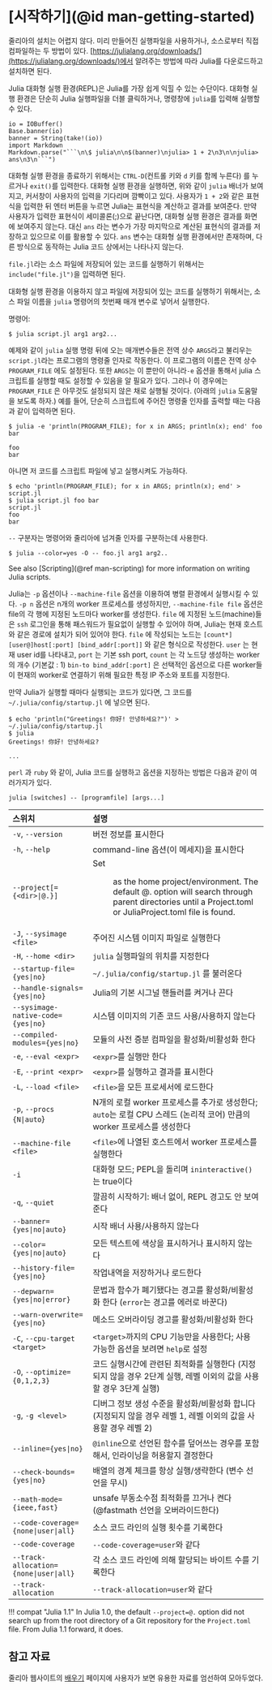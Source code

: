 # [시작하기](@id man-getting-started)

줄리아의 설치는 어렵지 않다.
미리 만들어진 실행파일을 사용하거나, 소스로부터 직접 컴파일하는 두 방법이 있다.
[https://julialang.org/downloads/](https://julialang.org/downloads/)에서 알려주는 방법에 따라 Julia를 다운로드하고 설치하면 된다.

Julia 대화형 실행 환경(REPL)은 Julia를 가장 쉽게 익힐 수 있는 수단이다.
대화형 실행 환경은 단순히 Julia 실행파일을 더블 클릭하거나, 명령창에 `julia`를 입력해 실행할 수 있다.

```@eval
io = IOBuffer()
Base.banner(io)
banner = String(take!(io))
import Markdown
Markdown.parse("```\n\$ julia\n\n$(banner)\njulia> 1 + 2\n3\n\njulia> ans\n3\n```")
```

대화형 실행 환경을 종료하기 위해서는 `CTRL-D`(컨트롤 키와 `d` 키를 함께 누른다) 를 누르거나 `exit()`를 입력한다.
대화형 실행 환경을 실행하면, 위와 같이 `julia` 배너가 보여지고, 커서창이 사용자의 입력을 기다리며 깜빡이고 있다.
사용자가 `1 + 2`와 같은 표현식을 입력한 뒤 엔터 버튼을 누르면 Julia는 표현식을 계산하고 결과를 보여준다.
만약 사용자가 입력한 표현식이 세미콜론(;)으로 끝난다면, 대화형 실행 환경은 결과를 화면에 보여주지 않는다.
대신 `ans` 라는 변수가 가장 마지막으로 계산된 표현식의 결과를 저장하고 있으므로 이를 활용할 수 있다.
`ans` 변수는 대화형 실행 환경에서만 존재하며, 다른 방식으로 동작하는 Julia 코드 상에서는 나타나지 않는다.

`file.jl`라는 소스 파일에 저장되어 있는 코드를 실행하기 위해서는`include("file.jl")`을 입력하면 된다.

대화형 실행 환경을 이용하지 않고 파일에 저장되어 있는 코드를 실행하기 위해서는, 소스 파일 이름을 `julia` 명령어의 첫번째 매개 변수로 넣어서 실행한다.

명령어:

```
$ julia script.jl arg1 arg2...
```

예제와 같이 `julia` 실행 명령 뒤에 오는 매개변수들은 전역 상수 `ARGS`라고 불리우는 `script.jl`라는 프로그램의 명령줄 인자로 작동한다.
이 프로그램의 이름은 전역 상수 `PROGRAM_FILE` 에도 설정된다.
또한 `ARGS`는 이 뿐만이 아니라`-e` 옵션을 통해서 julia 스크립트를 실행할 때도 설정할 수 있음을 알 필요가 있다.
그러나 이 경우에는 `PROGRAM_FILE` 은 아무것도 설정되지 않은 채로 실행될 것이다.
(아래의 `julia` 도움말을 보도록 하자.)
예를 들어, 단순히 스크립트에 주어진 명령줄 인자를 출력할 때는 다음과 같이 입력하면 된다.

```
$ julia -e 'println(PROGRAM_FILE); for x in ARGS; println(x); end' foo bar

foo
bar
```

아니면 저 코드를 스크립트 파일에 넣고 실행시켜도 가능하다.

```
$ echo 'println(PROGRAM_FILE); for x in ARGS; println(x); end' > script.jl
$ julia script.jl foo bar
script.jl
foo
bar
```

`--` 구분자는 명령어와 줄리아에 넘겨줄 인자를 구분하는데 사용한다.

```
$ julia --color=yes -O -- foo.jl arg1 arg2..
```

See also [Scripting](@ref man-scripting) for more information on writing Julia scripts.

Julia는 `-p` 옵션이나 `--machine-file` 옵션을 이용하여 병렬 환경에서 실행시킬 수 있다. `-p n` 옵션은 n개의 worker 프로세스를 생성하지만, `--machine-file file` 옵션은 file의 각 행에 지정된 노드마다 worker를 생성한다. `file` 에 지정된 노드(machine)들은 `ssh` 로그인을 통해 패스워드가 필요없이 실행할 수 있어야 하며, Julia는 현재 호스트와 같은 경로에 설치가 되어 있어야 한다. `file` 에 작성되는 노드는 `[count*][user@]host[:port] [bind_addr[:port]]` 와 같은 형식으로 작성한다. `user` 는 현재 user id를 나타내고, `port` 는 기본 ssh port, `count` 는 각 노드당 생성하는 worker의 개수 (기본값 : 1) `bin-to bind_addr[:port]` 은 선택적인 옵션으로 다른 worker들이 현재의 worker로 연결하기 위해 필요한 특정 IP 주소와 포트를 지정한다.

만약 Julia가 실행할 때마다 실행되는 코드가 있다면, 그 코드를 `~/.julia/config/startup.jl` 에 넣으면 된다.

```
$ echo 'println("Greetings! 你好! 안녕하세요?")' > ~/.julia/config/startup.jl
$ julia
Greetings! 你好! 안녕하세요?

...
```

`perl` 과 `ruby` 와 같이, Julia 코드를 실행하고 옵션을 지정하는 방법은 다음과 같이 여러가지가 있다.

```
julia [switches] -- [programfile] [args...]
```

|스위치                                 |설명|
|:---                                   |:---|
|`-v`, `--version`                      |버전 정보를 표시한다|
|`-h`, `--help`                         |command-line 옵션(이 메세지)을 표시한다|
|`--project[={<dir>\|@.}]`              |Set <dir> as the home project/environment. The default @. option will search through parent directories until a Project.toml or JuliaProject.toml file is found.|
|`-J`, `--sysimage <file>`              |주어진 시스템 이미지 파일로 실행한다|
|`-H`, `--home <dir>`                   |`julia` 실행파일의 위치를 지정한다|
|`--startup-file={yes\|no}`             |`~/.julia/config/startup.jl` 를 불러온다|
|`--handle-signals={yes\|no}`           |Julia의 기본 시그널 핸들러를 켜거나 끈다|
|`--sysimage-native-code={yes\|no}`     |시스템 이미지의 기존 코드 사용/사용하지 않는다|
|`--compiled-modules={yes\|no}`         |모듈의 사전 증분 컴파일을 활성화/비활성화 한다|
|`-e`, `--eval <expr>`                  |`<expr>`를 실행만 한다|
|`-E`, `--print <expr>`                 |`<expr>`를 실행하고 결과를 표시한다|
|`-L`, `--load <file>`                  |`<file>`을 모든 프로세서에 로드한다|
|`-p`, `--procs {N\|auto`}              |N개의 로컬 worker 프로세스를 추가로 생성한다; `auto`는 로컬 CPU 스레드 (논리적 코어) 만큼의 worker 프로세스를 생성한다|
|`--machine-file <file>`                |`<file>`에 나열된 호스트에서 worker 프로세스를 실행한다|
|`-i`                                   |대화형 모드; PEPL을 돌리며 `ininteractive()`는 true이다|
|`-q`, `--quiet`                        |깔끔히 시작하기: 배너 없이, REPL 경고도 안 보여준다|
|`--banner={yes\|no\|auto}`             |시작 배너 사용/사용하지 않는다|
|`--color={yes\|no\|auto}`              |모든 텍스트에 색상을 표시하거나 표시하지 않는다|
|`--history-file={yes\|no}`             |작업내역을 저장하거나 로드한다|
|`--depwarn={yes\|no\|error}`           |문법과 함수가 폐기됐다는 경고를 활성화/비활성화 한다 (`error`는 경고를 에러로 바꾼다)|
|`--warn-overwrite={yes\|no}`           |메소드 오버라이딩 경고를 활성화/비활성화 한다|
|`-C`, `--cpu-target <target>`          |`<target>`까지의 CPU 기능만을 사용한다; 사용 가능한 옵션을 보려면 `help`로 설정|
|`-O`, `--optimize={0,1,2,3}`           |코드 실행시간에 관련된 최적화를 실행한다 (지정되지 않을 경우 2단계 실행, 레벨 이외의 값을 사용할 경우 3단계 실행)|
|`-g`, `-g <level>`                     |디버그 정보 생성 수준을 활성화/비활성화 합니다 (지정되지 않을 경우 레벨 1, 레벨 이외의 값을 사용할 경우 레벨 2)|
|`--inline={yes\|no}`                   |`@inline`으로 선언된 함수를 덮어쓰는 경우를 포함해서, 인라이닝을 허용할지 결정한다|
|`--check-bounds={yes\|no}`             |배열의 경계 체크를 항상 실행/생략한다 (변수 선언을 무시)|
|`--math-mode={ieee,fast}`              |unsafe 부동소수점 최적화를 끄거나 켠다 (@fastmath 선언을 오버라이드한다)|
|`--code-coverage={none\|user\|all}`    |소스 코드 라인의 실행 횟수를 기록한다|
|`--code-coverage`                      |`--code-coverage=user`와 같다|
|`--track-allocation={none\|user\|all}` |각 소스 코드 라인에 의해 할당되는 바이트 수를 기록한다|
|`--track-allocation`                   |`--track-allocation=user`와 같다|

!!! compat "Julia 1.1"
    In Julia 1.0, the default `--project=@.` option did not search up from the root
    directory of a Git repository for the `Project.toml` file. From Julia 1.1 forward, it
    does.

## 참고 자료

줄리아 웹사이트의 [배우기](https://juliakorea.github.io/learning/) 페이지에 사용자가 보면 유용한 자료를 엄선하여 모아두었다.
